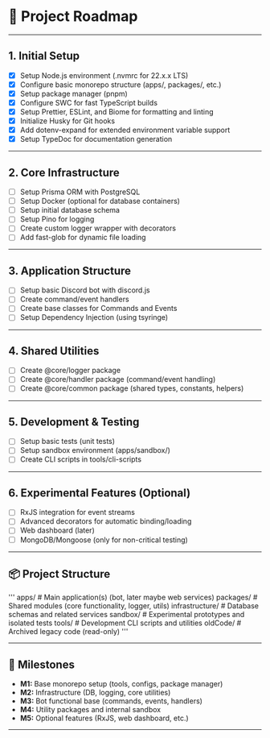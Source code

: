 # 📜 Project Roadmap

---

## 1. Initial Setup

- [x] Setup Node.js environment (.nvmrc for 22.x.x LTS)
- [x] Configure basic monorepo structure (apps/, packages/, etc.)
- [x] Setup package manager (pnpm)
- [x] Configure SWC for fast TypeScript builds
- [x] Setup Prettier, ESLint, and Biome for formatting and linting
- [x] Initialize Husky for Git hooks
- [x] Add dotenv-expand for extended environment variable support
- [x] Setup TypeDoc for documentation generation

---

## 2. Core Infrastructure

- [ ] Setup Prisma ORM with PostgreSQL
- [ ] Setup Docker (optional for database containers)
- [ ] Setup initial database schema
- [ ] Setup Pino for logging
- [ ] Create custom logger wrapper with decorators
- [ ] Add fast-glob for dynamic file loading

---

## 3. Application Structure

- [ ] Setup basic Discord bot with discord.js
- [ ] Create command/event handlers
- [ ] Create base classes for Commands and Events
- [ ] Setup Dependency Injection (using tsyringe)

---

## 4. Shared Utilities

- [ ] Create @core/logger package
- [ ] Create @core/handler package (command/event handling)
- [ ] Create @core/common package (shared types, constants, helpers)

---

## 5. Development & Testing

- [ ] Setup basic tests (unit tests)
- [ ] Setup sandbox environment (apps/sandbox/)
- [ ] Create CLI scripts in tools/cli-scripts

---

## 6. Experimental Features (Optional)

- [ ] RxJS integration for event streams
- [ ] Advanced decorators for automatic binding/loading
- [ ] Web dashboard (later)
- [ ] MongoDB/Mongoose (only for non-critical testing)

---

## 📦 Project Structure

''' 
apps/            # Main application(s) (bot, later maybe web services)
packages/        # Shared modules (core functionality, logger, utils)
infrastructure/  # Database schemas and related services
sandbox/         # Experimental prototypes and isolated tests
tools/           # Development CLI scripts and utilities
oldCode/         # Archived legacy code (read-only)
'''

---

## 📅 Milestones

- **M1:** Base monorepo setup (tools, configs, package manager)
- **M2:** Infrastructure (DB, logging, core utilities)
- **M3:** Bot functional base (commands, events, handlers)
- **M4:** Utility packages and internal sandbox
- **M5:** Optional features (RxJS, web dashboard, etc.)

---
